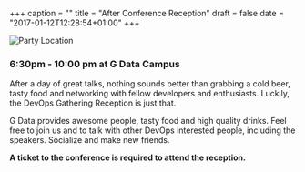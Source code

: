 +++
caption = ""
title = "After Conference Reception"
draft = false
date = "2017-01-12T12:28:54+01:00"
+++

![Party Location](/img/gdata-party.jpeg)


### 6:30pm - 10:00 pm at G Data Campus

After a day of great talks, nothing sounds better than grabbing a cold beer, tasty food and networking with fellow developers and enthusiasts. Luckily, the DevOps Gathering Reception is just that.

G Data provides awesome people, tasty food and high quality drinks. Feel free to join us and to talk with other DevOps interested people, including the speakers. Socialize and make new friends. 

**A ticket to the conference is required to attend the reception.**